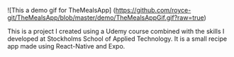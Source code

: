 ![This a demo gif for TheMealsApp] (https://github.com/royce-git/TheMealsApp/blob/master/demo/TheMealsAppGif.gif?raw=true)

This is a project I created using a Udemy course combined with the skills I developed at Stockholms School of Applied Technology. It is a small recipe app made using React-Native and Expo.
